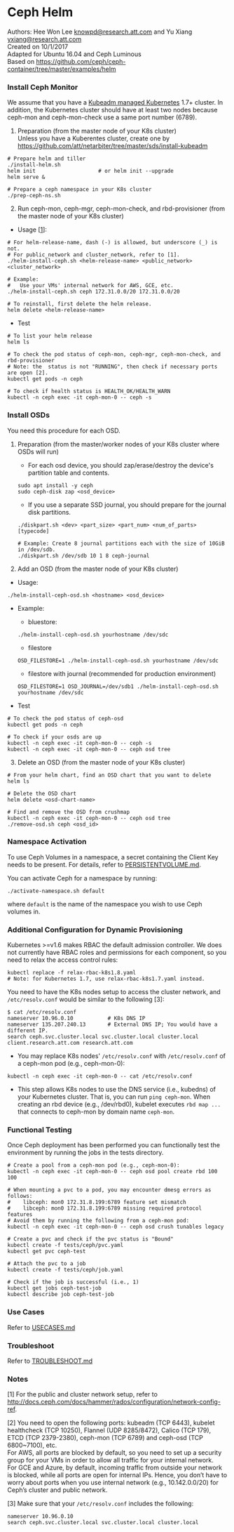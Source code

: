 # Ceph Helm
Authors: Hee Won Lee <knowpd@research.att.com> and Yu Xiang <yxiang@research.att.com>    
Created on 10/1/2017  
Adapted for Ubuntu 16.04 and Ceph Luminous  
Based on <https://github.com/ceph/ceph-container/tree/master/examples/helm>  
 
### Install Ceph Monitor

We assume that you have a [Kubeadm managed Kubernetes](../../../install-kubeadm) 1.7+ cluster. 
In addition, the Kubernetes cluster should have at least two nodes because ceph-mon and ceph-mon-check use a same port number (6789).

1. Preparation (from the master node of your K8s cluster)  
Unless you have a Kuberentes cluster, create one by <https://github.com/att/netarbiter/tree/master/sds/install-kubeadm>
```
# Prepare helm and tiller
./install-helm.sh
helm init                    # or helm init --upgrade
helm serve &

# Prepare a ceph namespace in your K8s cluster
./prep-ceph-ns.sh
```

2. Run ceph-mon, ceph-mgr, ceph-mon-check, and rbd-provisioner (from the master node of your K8s cluster)
- Usage [[1](#notes)]:
```
# For helm-release-name, dash (-) is allowed, but underscore (_) is not.
# For public_network and cluster_network, refer to [1].
./helm-install-ceph.sh <helm-release-name> <public_network> <cluster_network>

# Example:
#   Use your VMs' internal network for AWS, GCE, etc.
./helm-install-ceph.sh ceph 172.31.0.0/20 172.31.0.0/20

# To reinstall, first delete the helm release.
helm delete <helm-release-name>
```

- Test
```
# To list your helm release
helm ls

# To check the pod status of ceph-mon, ceph-mgr, ceph-mon-check, and rbd-provisioner
# Note: the  status is not "RUNNING", then check if necessary ports are open [2].
kubectl get pods -n ceph

# To check if health status is HEALTH_OK/HEALTH_WARN 
kubectl -n ceph exec -it ceph-mon-0 -- ceph -s
```

### Install OSDs
You need this procedure for each OSD.

1. Preparation (from the master/worker nodes of your K8s cluster where OSDs will run)
   * For each osd device, you should zap/erase/destroy the device's partition table and contents.
   ```
   sudo apt install -y ceph
   sudo ceph-disk zap <osd_device>
   ```
   * If you use a separate SSD journal, you should prepare for the journal disk partitions.
   ```
   ./diskpart.sh <dev> <part_size> <part_num> <num_of_parts> [typecode]
   
   # Example: Create 8 journal partitions each with the size of 10GiB in /dev/sdb.
   ./diskpart.sh /dev/sdb 10 1 8 ceph-journal 
   ```

2. Add an OSD (from the master node of your K8s cluster)
- Usage:
```
./helm-install-ceph-osd.sh <hostname> <osd_device>
```

- Example:
   - bluestore:
   ```
   ./helm-install-ceph-osd.sh yourhostname /dev/sdc
   ```

   - filestore
   ```
   OSD_FILESTORE=1 ./helm-install-ceph-osd.sh yourhostname /dev/sdc
   ```

   - filestore with journal (recommended for production environment)
   ```
   OSD_FILESTORE=1 OSD_JOURNAL=/dev/sdb1 ./helm-install-ceph-osd.sh yourhostname /dev/sdc
   ```

- Test
```
# To check the pod status of ceph-osd
kubectl get pods -n ceph

# To check if your osds are up
kubectl -n ceph exec -it ceph-mon-0 -- ceph -s
kubectl -n ceph exec -it ceph-mon-0 -- ceph osd tree
```

3. Delete an OSD (from the master node of your K8s cluster)
```
# From your helm chart, find an OSD chart that you want to delete
helm ls

# Delete the OSD chart
helm delete <osd-chart-name>

# Find and remove the OSD from crushmap
kubectl -n ceph exec -it ceph-mon-0 -- ceph osd tree
./remove-osd.sh ceph <osd_id>
```
   
### Namespace Activation

To use Ceph Volumes in a namespace, a secret containing the Client Key needs to be present. For details, refer to [PERSISTENTVOLUME.md](./PERSISTENTVOLUME.md).

You can activate Ceph for a namespace by running:
```
./activate-namespace.sh default
```

where `default` is the name of the namespace you wish to use Ceph volumes in.


### Additional Configuration for Dynamic Provisioning

Kubernetes >=v1.6 makes RBAC the default admission controller. We does not currently have RBAC roles and permissions for each
component, so you need to relax the access control rules:
```
kubectl replace -f relax-rbac-k8s1.8.yaml
# Note: for Kubernetes 1.7, use relax-rbac-k8s1.7.yaml instead.
```
You need to have the K8s nodes setup to access the cluster network, and `/etc/resolv.conf` would be similar to the following [3]:
```
$ cat /etc/resolv.conf
nameserver 10.96.0.10           # K8s DNS IP
nameserver 135.207.240.13       # External DNS IP; You would have a different IP.
search ceph.svc.cluster.local svc.cluster.local cluster.local client.research.att.com research.att.com
```
   - You may replace K8s nodes' `/etc/resolv.conf` with `/etc/resolv.conf` of a ceph-mon pod (e.g., ceph-mon-0):
   ```
   kubectl -n ceph exec -it ceph-mon-0 -- cat /etc/resolv.conf
   ```
   - This step allows K8s nodes to use the DNS service (i.e., kubedns) of your Kubernetes cluster. That is, you can run `ping ceph-mon`. When creating an rbd device (e.g., /dev/rbd0), kubelet executes `rbd map ...` that connects to ceph-mon by domain name `ceph-mon`.

### Functional Testing
Once Ceph deployment has been performed you can functionally test the environment by running the jobs in the tests directory.
```
# Create a pool from a ceph-mon pod (e.g., ceph-mon-0):
kubectl -n ceph exec -it ceph-mon-0 -- ceph osd pool create rbd 100 100

# When mounting a pvc to a pod, you may encounter dmesg errors as follows: 
#    libceph: mon0 172.31.8.199:6789 feature set mismatch
#    libceph: mon0 172.31.8.199:6789 missing required protocol features
# Avoid them by running the following from a ceph-mon pod:
kubectl -n ceph exec -it ceph-mon-0 -- ceph osd crush tunables legacy

# Create a pvc and check if the pvc status is "Bound"
kubectl create -f tests/ceph/pvc.yaml
kubectl get pvc ceph-test

# Attach the pvc to a job
kubectl create -f tests/ceph/job.yaml

# Check if the job is successful (i.e., 1)
kubectl get jobs ceph-test-job
kubectl describe job ceph-test-job
```

### Use Cases
Refer to [USECASES.md](./USECASES.md)

### Troubleshoot
Refer to [TROUBLESHOOT.md](./TROUBLESHOOT.md)

### Notes
[1] For the public and cluster network setup, refer to http://docs.ceph.com/docs/hammer/rados/configuration/network-config-ref.   

[2] You need to open the following ports: kubeadm (TCP 6443), kubelet healthcheck (TCP 10250), Flannel (UDP 8285/8472), Calico (TCP 179), ETCD (TCP 2379-2380), ceph-mon (TCP 6789) and ceph-osd (TCP 6800~7100), etc.   
For AWS, all ports are blocked by default, so you need to set up a security group for your VMs in order to allow all traffic for your internal network.  
For GCE and Azure, by default, incoming traffic from outside your network is blocked, while all ports are open for internal IPs. Hence, you don’t have to worry about ports when you use internal network (e.g., 10.142.0.0/20) for Ceph’s cluster and public network.  

[3] Make sure that your `/etc/resolv.conf` includes the following:
```
nameserver 10.96.0.10
search ceph.svc.cluster.local svc.cluster.local cluster.local
```
